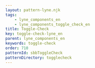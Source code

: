 ```yaml
---
layout: pattern-lyne.njk
tags: 
    - lyne_components_en
    - lyne_components_toggle_check_en
title: Toggle-Check
key: toggle-check-lyne_en
parent: lyne_components_en
keywords: toggle-check
order: 710
patternId: sbbToggleCheck
patternDirectory: togglecheck
---
```


